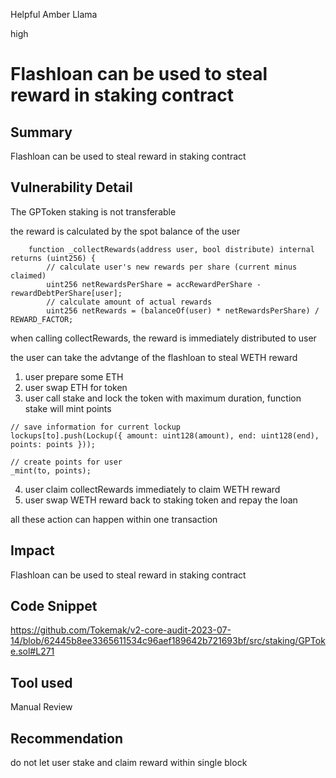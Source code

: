 Helpful Amber Llama

high

# Flashloan can be used to steal reward in staking contract
## Summary

Flashloan can be used to steal reward in staking contract

## Vulnerability Detail

The GPToken staking is not transferable

the reward is calculated by the spot balance of the user

```solidity
    function _collectRewards(address user, bool distribute) internal returns (uint256) {
        // calculate user's new rewards per share (current minus claimed)
        uint256 netRewardsPerShare = accRewardPerShare - rewardDebtPerShare[user];
        // calculate amount of actual rewards
        uint256 netRewards = (balanceOf(user) * netRewardsPerShare) / REWARD_FACTOR;
```

when calling collectRewards, the reward is immediately distributed to user

the user can take the advtange of the flashloan to steal WETH reward

1. user prepare some ETH
2. user swap ETH for token
3. user call stake and lock the token with maximum duration, function stake will mint points

```solidity
// save information for current lockup
lockups[to].push(Lockup({ amount: uint128(amount), end: uint128(end), points: points }));

// create points for user
_mint(to, points);
```

4. user claim collectRewards immediately to claim WETH reward
5. user swap WETH reward back to staking token and repay the loan

all these action can happen within one transaction

## Impact

Flashloan can be used to steal reward in staking contract

## Code Snippet

https://github.com/Tokemak/v2-core-audit-2023-07-14/blob/62445b8ee3365611534c96aef189642b721693bf/src/staking/GPToke.sol#L271

## Tool used

Manual Review

## Recommendation

do not let user stake and claim reward within single block
